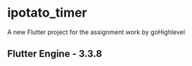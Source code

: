 # ipotato_timer

A new Flutter project for the assignment work by goHighlevel

## Flutter Engine - 3.3.8

